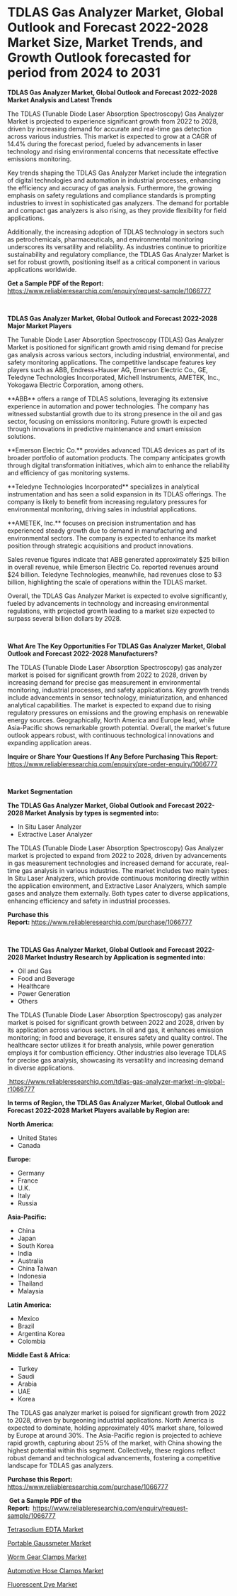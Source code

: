 <p><h1>TDLAS Gas Analyzer Market, Global Outlook and Forecast 2022-2028 Market Size, Market Trends, and Growth Outlook forecasted for period from 2024 to 2031</h1></p><p><strong>TDLAS Gas Analyzer Market, Global Outlook and Forecast 2022-2028 Market Analysis and Latest Trends</strong></p>
<p><p>The TDLAS (Tunable Diode Laser Absorption Spectroscopy) Gas Analyzer Market is projected to experience significant growth from 2022 to 2028, driven by increasing demand for accurate and real-time gas detection across various industries. This market is expected to grow at a CAGR of 14.4% during the forecast period, fueled by advancements in laser technology and rising environmental concerns that necessitate effective emissions monitoring.</p><p>Key trends shaping the TDLAS Gas Analyzer Market include the integration of digital technologies and automation in industrial processes, enhancing the efficiency and accuracy of gas analysis. Furthermore, the growing emphasis on safety regulations and compliance standards is prompting industries to invest in sophisticated gas analyzers. The demand for portable and compact gas analyzers is also rising, as they provide flexibility for field applications.</p><p>Additionally, the increasing adoption of TDLAS technology in sectors such as petrochemicals, pharmaceuticals, and environmental monitoring underscores its versatility and reliability. As industries continue to prioritize sustainability and regulatory compliance, the TDLAS Gas Analyzer Market is set for robust growth, positioning itself as a critical component in various applications worldwide.</p></p>
<p><strong>Get a Sample PDF of the Report:&nbsp;</strong> <a href="https://www.reliableresearchiq.com/enquiry/request-sample/1066777">https://www.reliableresearchiq.com/enquiry/request-sample/1066777</a></p>
<p>&nbsp;</p>
<p><strong>TDLAS Gas Analyzer Market, Global Outlook and Forecast 2022-2028 Major Market Players</strong></p>
<p><p>The Tunable Diode Laser Absorption Spectroscopy (TDLAS) Gas Analyzer Market is positioned for significant growth amid rising demand for precise gas analysis across various sectors, including industrial, environmental, and safety monitoring applications. The competitive landscape features key players such as ABB, Endress+Hauser AG, Emerson Electric Co., GE, Teledyne Technologies Incorporated, Michell Instruments, AMETEK, Inc., Yokogawa Electric Corporation, among others.</p><p>**ABB** offers a range of TDLAS solutions, leveraging its extensive experience in automation and power technologies. The company has witnessed substantial growth due to its strong presence in the oil and gas sector, focusing on emissions monitoring. Future growth is expected through innovations in predictive maintenance and smart emission solutions.</p><p>**Emerson Electric Co.** provides advanced TDLAS devices as part of its broader portfolio of automation products. The company anticipates growth through digital transformation initiatives, which aim to enhance the reliability and efficiency of gas monitoring systems.</p><p>**Teledyne Technologies Incorporated** specializes in analytical instrumentation and has seen a solid expansion in its TDLAS offerings. The company is likely to benefit from increasing regulatory pressures for environmental monitoring, driving sales in industrial applications.</p><p>**AMETEK, Inc.** focuses on precision instrumentation and has experienced steady growth due to demand in manufacturing and environmental sectors. The company is expected to enhance its market position through strategic acquisitions and product innovations.</p><p>Sales revenue figures indicate that ABB generated approximately $25 billion in overall revenue, while Emerson Electric Co. reported revenues around $24 billion. Teledyne Technologies, meanwhile, had revenues close to $3 billion, highlighting the scale of operations within the TDLAS market.</p><p>Overall, the TDLAS Gas Analyzer Market is expected to evolve significantly, fueled by advancements in technology and increasing environmental regulations, with projected growth leading to a market size expected to surpass several billion dollars by 2028.</p></p>
<p>&nbsp;</p>
<p><strong>What Are The Key Opportunities For TDLAS Gas Analyzer Market, Global Outlook and Forecast 2022-2028 Manufacturers?</strong></p>
<p><p>The TDLAS (Tunable Diode Laser Absorption Spectroscopy) gas analyzer market is poised for significant growth from 2022 to 2028, driven by increasing demand for precise gas measurement in environmental monitoring, industrial processes, and safety applications. Key growth trends include advancements in sensor technology, miniaturization, and enhanced analytical capabilities. The market is expected to expand due to rising regulatory pressures on emissions and the growing emphasis on renewable energy sources. Geographically, North America and Europe lead, while Asia-Pacific shows remarkable growth potential. Overall, the market's future outlook appears robust, with continuous technological innovations and expanding application areas.</p></p>
<p><strong>Inquire or Share Your Questions If Any Before Purchasing This Report:</strong> <a href="https://www.reliableresearchiq.com/enquiry/pre-order-enquiry/1066777">https://www.reliableresearchiq.com/enquiry/pre-order-enquiry/1066777</a></p>
<p>&nbsp;</p>
<p><strong>Market Segmentation</strong></p>
<p><strong>The TDLAS Gas Analyzer Market, Global Outlook and Forecast 2022-2028 Market Analysis by types is segmented into:</strong></p>
<p><ul><li>In Situ Laser Analyzer</li><li>Extractive Laser Analyzer</li></ul></p>
<p><p>The TDLAS (Tunable Diode Laser Absorption Spectroscopy) Gas Analyzer market is projected to expand from 2022 to 2028, driven by advancements in gas measurement technologies and increased demand for accurate, real-time gas analysis in various industries. The market includes two main types: In Situ Laser Analyzers, which provide continuous monitoring directly within the application environment, and Extractive Laser Analyzers, which sample gases and analyze them externally. Both types cater to diverse applications, enhancing efficiency and safety in industrial processes.</p></p>
<p><strong>Purchase this Report:&nbsp;</strong><a href="https://www.reliableresearchiq.com/purchase/1066777">https://www.reliableresearchiq.com/purchase/1066777</a></p>
<p>&nbsp;</p>
<p><strong>The TDLAS Gas Analyzer Market, Global Outlook and Forecast 2022-2028 Market Industry Research by Application is segmented into:</strong></p>
<p><ul><li>Oil and Gas</li><li>Food and Beverage</li><li>Healthcare</li><li>Power Generation</li><li>Others</li></ul></p>
<p><p>The TDLAS (Tunable Diode Laser Absorption Spectroscopy) gas analyzer market is poised for significant growth between 2022 and 2028, driven by its application across various sectors. In oil and gas, it enhances emission monitoring; in food and beverage, it ensures safety and quality control. The healthcare sector utilizes it for breath analysis, while power generation employs it for combustion efficiency. Other industries also leverage TDLAS for precise gas analysis, showcasing its versatility and increasing demand in diverse applications.</p></p>
<p><a href="https://www.reliableresearchiq.com/tdlas-gas-analyzer-market-in-global-r1066777">&nbsp;https://www.reliableresearchiq.com/tdlas-gas-analyzer-market-in-global-r1066777</a></p>
<p><strong>In terms of Region, the TDLAS Gas Analyzer Market, Global Outlook and Forecast 2022-2028 Market Players available by Region are:</strong></p>
<p>
    <p> <strong> North America: </strong>
        <ul>
            <li>United States</li>
            <li>Canada</li>
        </ul>
        </p> 
    <p> <strong> Europe: </strong>
        <ul>
            <li>Germany</li>
            <li>France</li>
            <li>U.K.</li>
            <li>Italy</li>
            <li>Russia</li>
        </ul>
        </p> 
    <p> <strong> Asia-Pacific: </strong>
        <ul>
            <li>China</li>
            <li>Japan</li>
            <li>South Korea</li>
            <li>India</li>
            <li>Australia</li>
            <li>China Taiwan</li>
            <li>Indonesia</li>
            <li>Thailand</li>
            <li>Malaysia</li>
        </ul>
        </p> 
    <p> <strong> Latin America: </strong>
        <ul>
            <li>Mexico</li>
            <li>Brazil</li>
            <li>Argentina Korea</li>
            <li>Colombia</li>
        </ul>
        </p> 
    <p> <strong> Middle East & Africa: </strong>
        <ul>
            <li>Turkey</li>
            <li>Saudi</li>
            <li>Arabia</li>
            <li>UAE</li>
            <li>Korea</li>
        </ul>
    </p>
    </p>
<p><p>The TDLAS gas analyzer market is poised for significant growth from 2022 to 2028, driven by burgeoning industrial applications. North America is expected to dominate, holding approximately 40% market share, followed by Europe at around 30%. The Asia-Pacific region is projected to achieve rapid growth, capturing about 25% of the market, with China showing the highest potential within this segment. Collectively, these regions reflect robust demand and technological advancements, fostering a competitive landscape for TDLAS gas analyzers.</p></p>
<p><strong>Purchase this Report: </strong><a href="https://www.reliableresearchiq.com/purchase/1066777">https://www.reliableresearchiq.com/purchase/1066777</a></p>
<p>&nbsp;<strong>Get a Sample PDF of the Report:&nbsp;&nbsp;</strong><a href="https://www.reliableresearchiq.com/enquiry/request-sample/1066777">https://www.reliableresearchiq.com/enquiry/request-sample/1066777</a></p>
<p><strong></strong></p>
<p><p><a href="https://www.linkedin.com/pulse/future-trends-global-tetrasodium-edta-market-insights-analysis-ncuye?trackingId=9hnu2RCaQPi0NE0qsVi8sg%3D%3D">Tetrasodium EDTA Market</a></p><p><a href="https://www.linkedin.com/pulse/portable-gaussmeter-market-strategic-insights-product-evolution-kw4de?trackingId=QTHZ6ohtTL6e5V%2F%2BAYBP%2Fg%3D%3D">Portable Gaussmeter Market</a></p><p><a href="https://www.linkedin.com/pulse/global-worm-gear-clamps-market-size-expected-reach-cagr-j8kpe?trackingId=NRR%2BuJDoQ%2BeDL%2BWkvnK0HA%3D%3D">Worm Gear Clamps Market</a></p><p><a href="https://www.linkedin.com/pulse/automotive-hose-clamps-market-size-growing-cagr-12-report-hikde?trackingId=TnbTuGhIQPeWO1MbgQ%2BoJQ%3D%3D">Automotive Hose Clamps Market</a></p><p><a href="https://www.linkedin.com/pulse/fluorescent-dye-market-global-regional-analysis-focus-5efue?trackingId=78QhivRyQgSAvWHw3QORDg%3D%3D">Fluorescent Dye Market</a></p></p>